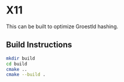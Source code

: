 # X11

This can be built to optimize Groestld hashing.

## Build Instructions

```sh
mkdir build
cd build
cmake ..
cmake --build .
```